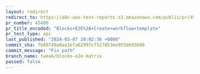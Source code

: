 ```yaml
---
layout: redirect
redirect_to: https://a8c-woo-test-reports.s3.amazonaws.com/public/pr/45400/api/index.html
pr_number: 45400
pr_title_encoded: "Blocks+E2E%3A+Create+workflow+template"
pr_test_type: api
last_published: "2024-03-07 20:02:36 +0000"
commit_sha: fb80749a0aa1efa62997cf527853ee955b693609
commit_message: "Fix path"
branch_name: tweak/blocks-e2e-matrix
passed: false
---
```

